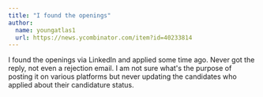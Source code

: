 ```yaml
---
title: "I found the openings"
author:
  name: youngatlas1
  url: https://news.ycombinator.com/item?id=40233814
---
```

I found the openings via LinkedIn and applied some time ago. Never got the reply, not even a rejection email. I am not sure what&#x27;s the purpose of posting it on various platforms but never updating the candidates who applied about their candidature status.
